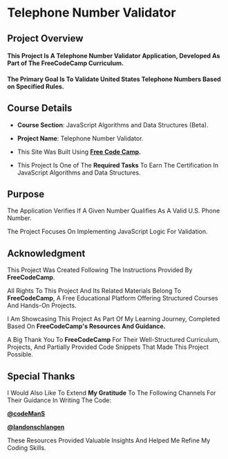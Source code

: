 # **Telephone Number Validator**

## **Project Overview**

#### This Project Is A **Telephone Number Validator Application**, Developed As Part of The FreeCodeCamp Curriculum. 

#### The Primary Goal Is To Validate United States Telephone Numbers Based on Specified Rules.

## **Course Details**

+ **Course Section**: JavaScript Algorithms and Data Structures (Beta).
  
+ **Project Name**: Telephone Number Validator.
  
+ This Site Was Built Using **[Free Code Camp](https://www.freecodecamp.org/).**
  
+ This Project Is One of The **Required Tasks** To Earn The Certification In JavaScript Algorithms and Data Structures.

## **Purpose**

The Application Verifies If A Given Number Qualifies As A Valid U.S. Phone Number.

The Project Focuses On Implementing JavaScript Logic For Validation.

## **Acknowledgment**

This Project Was Created Following The Instructions Provided By **FreeCodeCamp**.

All Rights To This Project And Its Related Materials Belong To **FreeCodeCamp**, A Free Educational Platform Offering Structured Courses And Hands-On Projects.

I Am Showcasing This Project As Part Of My Learning Journey, Completed Based On **FreeCodeCamp's Resources And Guidance.**

A Big Thank You To **FreeCodeCamp** For Their Well-Structured Curriculum, Projects, And Partially Provided Code Snippets That Made This Project Possible.

## **Special Thanks** 
I Would Also Like To Extend **My Gratitude** To The Following Channels For Their Guidance In Writing The Code:

**[@codeManS](https://www.youtube.com/@codeManS)**

**[@landonschlangen](https://www.youtube.com/@landonschlangen)**

These Resources Provided Valuable Insights And Helped Me Refine My Coding Skills.






